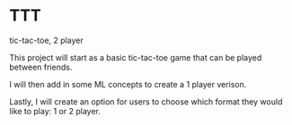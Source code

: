 # TTT
tic-tac-toe, 2 player

This project will start as a basic tic-tac-toe game that can be played between friends.

I will then add in some ML concepts to create a 1 player verison.

Lastly, I will create an option for users to choose which format they would like to play: 1 or 2 player.
